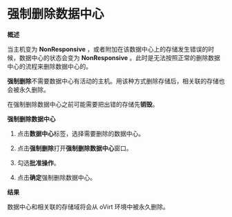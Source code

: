 # 强制删除数据中心

**概述**

当主机变为 **NonResponsive** ，或者附加在该数据中心上的存储发生错误的时候，数据中心的状态会变为 **NonResponsive** 。此时是无法按照正常的删除数据中心的流程来删除数据中心的。

**强制删除**不需要数据中心有活动的主机。用该种方式删除存储后，相关联的存储也会被永久删除。

在强制删除数据中心之前可能需要把出错的存储先**销毁**。

**强制删除数据中心**

1. 点击**数据中心**标签，选择需要删除的数据中心。

2. 点击**强制删除**打开**强制删除数据中心**窗口。

3. 勾选**批准操作**。

4. 点击**确定**强制删除数据中心。

**结果**

数据中心和相关联的存储域将会从 oVirt 环境中被永久删除。

